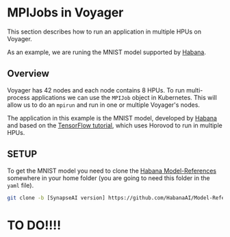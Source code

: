 # MPIJobs in Voyager
This section describes how to run an application in multiple HPUs on Voyager.

As an example, we are runing the MNIST model supported by [Habana](https://github.com/HabanaAI/Model-References/tree/master/TensorFlow/examples/hello_world).

## Overview

Voyager has 42 nodes and each node contains 8 HPUs. To run multi-process applications we can use the `MPIJob` object in Kubernetes. This will allow us to do an `mpirun` and run in one or multiple Voyager's nodes.

The application in this example is the MNIST model, developed by [Habana](https://github.com/HabanaAI/Model-References/tree/master/TensorFlow/examples/hello_world) and based on the [TensorFlow tutorial](https://www.tensorflow.org/datasets/keras_example), which uses Horovod to run in multiple HPUs.

## SETUP

To get the MNIST model you need to clone the [Habana Model-References](https://github.com/HabanaAI/Model-References) somewhere in your home folder (you are going to need this folder in the `yaml` file).
```bash
git clone -b [SynapseAI version] https://github.com/HabanaAI/Model-References
```


# TO DO!!!!

